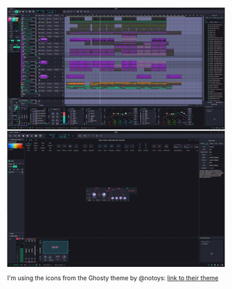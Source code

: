 ![first sreenshot](https://github.com/PatrickWulfe/horizon-bitwig-theme/blob/main/screenshots/Screenshot%202024-09-01%20010344.png)
![second screenshot](https://github.com/PatrickWulfe/horizon-bitwig-theme/blob/main/screenshots/Screenshot%202024-09-01%20010104.png)

I'm using the icons from the Ghosty theme by @notoys:
[link to their theme](https://github.com/notoyz/ghosty-theme-bitwig)
